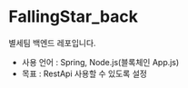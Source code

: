 # FallingStar_back
별세팀 백엔드 레포입니다.

* 사용 언어 : Spring, Node.js(블록체인 App.js)
* 목표 : RestApi 사용할 수 있도록 설정
